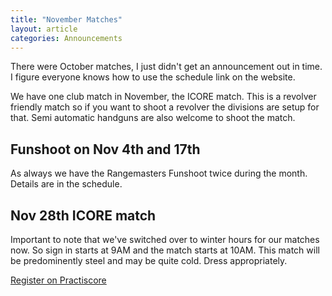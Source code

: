 ```yaml
---
title: "November Matches"
layout: article
categories: Announcements
---
```


There were October matches, I just didn't get an announcement out in time. I figure everyone knows how to use the schedule link on the website.

We have one club match in November, the ICORE match. This is a revolver friendly match so if you want to shoot a revolver the divisions are setup for that. Semi automatic handguns are also welcome to shoot the match.


## Funshoot on Nov 4th and 17th

As always we have the Rangemasters Funshoot twice during the month. Details are in the schedule.


## Nov 28th ICORE match

Important to note that we've switched over to winter hours for our matches now. So sign in starts at 9AM and the match starts at 10AM. This match will be predominently steel and may be quite cold. Dress appropriately.

[Register on Practiscore](https://practiscore.com/udpl-handgun-nov-2015/register)



